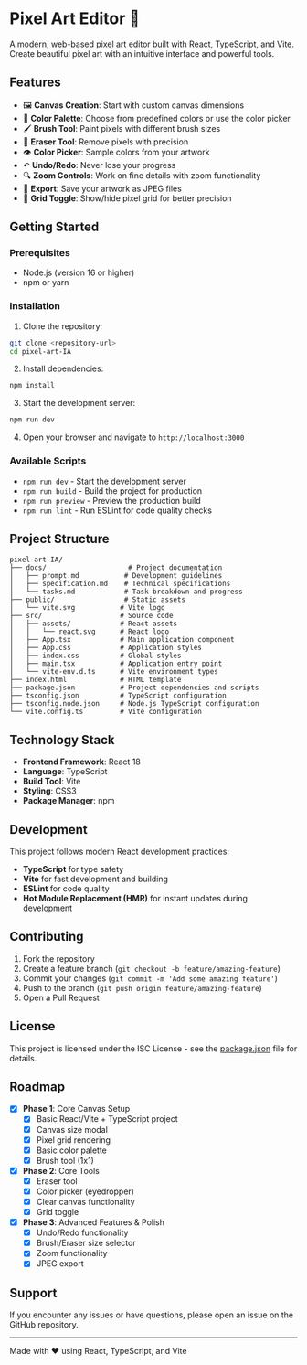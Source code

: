 # Pixel Art Editor 🎨

A modern, web-based pixel art editor built with React, TypeScript, and Vite. Create beautiful pixel art with an intuitive interface and powerful tools.

## Features

- 🖼️ **Canvas Creation**: Start with custom canvas dimensions
- 🎨 **Color Palette**: Choose from predefined colors or use the color picker
- 🖌️ **Brush Tool**: Paint pixels with different brush sizes
- 🧹 **Eraser Tool**: Remove pixels with precision
- 👁️ **Color Picker**: Sample colors from your artwork
- ↶ **Undo/Redo**: Never lose your progress
- 🔍 **Zoom Controls**: Work on fine details with zoom functionality
- 📁 **Export**: Save your artwork as JPEG files
- 📐 **Grid Toggle**: Show/hide pixel grid for better precision

## Getting Started

### Prerequisites

- Node.js (version 16 or higher)
- npm or yarn

### Installation

1. Clone the repository:
```bash
git clone <repository-url>
cd pixel-art-IA
```

2. Install dependencies:
```bash
npm install
```

3. Start the development server:
```bash
npm run dev
```

4. Open your browser and navigate to `http://localhost:3000`

### Available Scripts

- `npm run dev` - Start the development server
- `npm run build` - Build the project for production
- `npm run preview` - Preview the production build
- `npm run lint` - Run ESLint for code quality checks

## Project Structure

```
pixel-art-IA/
├── docs/                    # Project documentation
│   ├── prompt.md           # Development guidelines
│   ├── specification.md    # Technical specifications
│   └── tasks.md            # Task breakdown and progress
├── public/                 # Static assets
│   └── vite.svg           # Vite logo
├── src/                   # Source code
│   ├── assets/            # React assets
│   │   └── react.svg      # React logo
│   ├── App.tsx            # Main application component
│   ├── App.css            # Application styles
│   ├── index.css          # Global styles
│   ├── main.tsx           # Application entry point
│   └── vite-env.d.ts      # Vite environment types
├── index.html             # HTML template
├── package.json           # Project dependencies and scripts
├── tsconfig.json          # TypeScript configuration
├── tsconfig.node.json     # Node.js TypeScript configuration
└── vite.config.ts         # Vite configuration
```

## Technology Stack

- **Frontend Framework**: React 18
- **Language**: TypeScript
- **Build Tool**: Vite
- **Styling**: CSS3
- **Package Manager**: npm

## Development

This project follows modern React development practices:

- **TypeScript** for type safety
- **Vite** for fast development and building
- **ESLint** for code quality
- **Hot Module Replacement (HMR)** for instant updates during development

## Contributing

1. Fork the repository
2. Create a feature branch (`git checkout -b feature/amazing-feature`)
3. Commit your changes (`git commit -m 'Add some amazing feature'`)
4. Push to the branch (`git push origin feature/amazing-feature`)
5. Open a Pull Request

## License

This project is licensed under the ISC License - see the [package.json](package.json) file for details.

## Roadmap

- [x] **Phase 1**: Core Canvas Setup
  - [x] Basic React/Vite + TypeScript project
  - [x] Canvas size modal
  - [x] Pixel grid rendering
  - [x] Basic color palette
  - [x] Brush tool (1x1)

- [x] **Phase 2**: Core Tools
  - [x] Eraser tool
  - [x] Color picker (eyedropper)
  - [x] Clear canvas functionality
  - [x] Grid toggle

- [x] **Phase 3**: Advanced Features & Polish
  - [x] Undo/Redo functionality
  - [x] Brush/Eraser size selector
  - [x] Zoom functionality
  - [x] JPEG export

## Support

If you encounter any issues or have questions, please open an issue on the GitHub repository.

---

Made with ❤️ using React, TypeScript, and Vite
